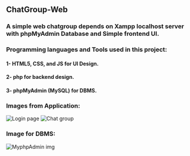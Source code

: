 ## ChatGroup-Web
### A simple web chatgroup depends on Xampp localhost server with phpMyAdmin Database and Simple frontend UI.

### Programming languages and Tools used in this project: 
#### 1- HTML5, CSS, and JS for UI Design.
####  2- php for backend design.
####  3- phpMyAdmin (MySQL) for DBMS.

### Images from Application:
![Login page](https://user-images.githubusercontent.com/72660571/172087365-db4191a0-8cd8-4f23-b8aa-1b91e3bf48ce.jpg)
![Chat group](https://user-images.githubusercontent.com/72660571/172087374-0f299942-41d9-4208-be33-aaae0489add1.jpg)

### Image for DBMS: 
![MyphpAdmin img](https://user-images.githubusercontent.com/72660571/172087408-fdf2fbd9-cc99-4a01-b13b-0e81f5a20948.jpg)
